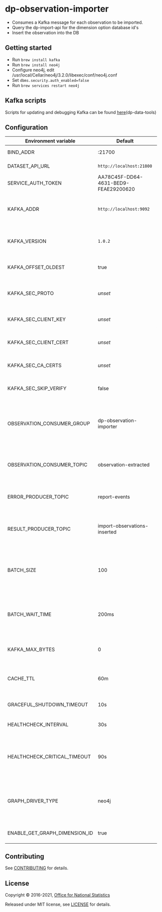 # dp-observation-importer

* Consumes a Kafka message for each observation to be imported.
* Query the dp-import-api for the dimension option database id's
* Insert the observation into the DB

## Getting started

* Run ```brew install kafka```
* Run ```brew install neo4j```
* Configure neo4j, edit /usr/local/Cellar/neo4j/3.2.0/libexec/conf/neo4j.conf
* Set ```dbms.security.auth_enabled=false```
* Run ```brew services restart neo4j```

## Kafka scripts

Scripts for updating and debugging Kafka can be found [here](https://github.com/ONSdigital/dp-data-tools)(dp-data-tools)

## Configuration

| Environment variable          | Default                              | Description
| ------------------------------|------------------------------------- |-----------------------------------------------------
| BIND_ADDR                     | :21700                               | The port to bind to
| DATASET_API_URL               | `http://localhost:21800`             | The URL of the dataset API
| SERVICE_AUTH_TOKEN            | AA78C45F-DD64-4631-BED9-FEAE29200620 | The service authorization token
| KAFKA_ADDR                    | `http://localhost:9092`              | The addresses of the Kafka instances (comma-separated)
| KAFKA_VERSION                 | `1.0.2`                              | The kafka version that this service expects to connect to
| KAFKA_OFFSET_OLDEST           | true                                 | sets the kafka offset to be oldest if true
| KAFKA_SEC_PROTO               | _unset_                              | if set to `TLS`, kafka connections will use TLS ([ref-1])
| KAFKA_SEC_CLIENT_KEY          | _unset_                              | PEM for the client key ([ref-1])
| KAFKA_SEC_CLIENT_CERT         | _unset_                              | PEM for the client certificate ([ref-1])
| KAFKA_SEC_CA_CERTS            | _unset_                              | CA cert chain for the server cert ([ref-1])
| KAFKA_SEC_SKIP_VERIFY         | false                                | ignores server certificate issues if `true` ([ref-1])
| OBSERVATION_CONSUMER_GROUP    | dp-observation-importer              | The Kafka consumer group to consume observation extracted events from
| OBSERVATION_CONSUMER_TOPIC    | observation-extracted                | The Kafka topic to consume observation extracted events from
| ERROR_PRODUCER_TOPIC          | report-events                        | The Kafka topic to send the error messages to
| RESULT_PRODUCER_TOPIC         | import-observations-inserted         | The Kafka topic to send the observations inserted messages to
| BATCH_SIZE                    | 100                                  | The number of messages to process in each batch if the time out has not been reached
| BATCH_WAIT_TIME               | 200ms                                | The duration to wait before processing a partially full batch of messages (time.Duration)
| KAFKA_MAX_BYTES               | 0                                    | The max message size for kafka producer
| CACHE_TTL                     | 60m                                  | The amount of time to wait before clearing the cache (time.Duration)
| GRACEFUL_SHUTDOWN_TIMEOUT     | 10s                                  | The shutdown timeout (time.Duration)
| HEALTHCHECK_INTERVAL          | 30s                                  | The period of time between health checks
| HEALTHCHECK_CRITICAL_TIMEOUT  | 90s                                  | The period of time after which failing checks will result in critical global check status
| GRAPH_DRIVER_TYPE             | neo4j                                | String identifier for the implementation to be used (e.g. 'neo4j', 'neptune' or 'mock')
| ENABLE_GET_GRAPH_DIMENSION_ID | true                                 | Use store ID's for Neptune search

[ref-1]:  https://github.com/ONSdigital/dp-kafka/tree/main/examples#tls 'kafka TLS examples documentation'

## Contributing

See [CONTRIBUTING](CONTRIBUTING.md) for details.

## License

Copyright © 2016-2021, [Office for National Statistics](https://www.ons.gov.uk)

Released under MIT license, see [LICENSE](LICENSE.md) for details.
